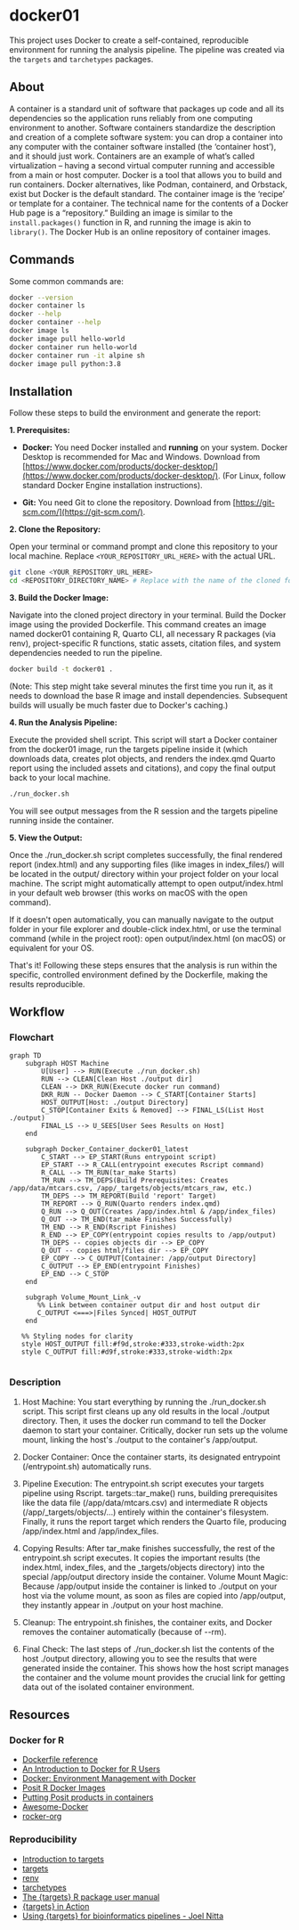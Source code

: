 # docker01

This project uses Docker to create a self-contained, reproducible environment for running the analysis pipeline. The pipeline was created via the `targets` and `tarchetypes` packages.

## About

A container is a standard unit of software that packages up code and all its dependencies so the application runs reliably from one computing environment to another. Software containers standardize the description and creation of a complete software system: you can drop a container into any computer with the container software installed (the ‘container host’), and it should just work. Containers are an example of what’s called virtualization – having a second virtual computer running and accessible from a main or host computer. Docker is a tool that allows you to build and run containers. Docker alternatives, like Podman, containerd, and Orbstack, exist but Docker is the default standard. The container image is the ‘recipe’ or template for a container. The technical name for the contents of a Docker Hub page is a “repository.”  Building an image is similar to the `install.packages()` function in R, and running the image is akin to `library()`.  The Docker Hub is an online repository of container images.


## Commands

Some common commands are:

```bash
docker --version
docker container ls
docker --help
docker container --help
docker image ls
docker image pull hello-world
docker container run hello-world
docker container run -it alpine sh
docker image pull python:3.8
```

## Installation 

Follow these steps to build the environment and generate the report:

**1. Prerequisites:**

-  **Docker:** You need Docker installed and **running** on your system. Docker Desktop is recommended for Mac and Windows. Download from [https://www.docker.com/products/docker-desktop/](https://www.docker.com/products/docker-desktop/). (For Linux, follow standard Docker Engine installation instructions).

-  **Git:** You need Git to clone the repository. Download from [https://git-scm.com/](https://git-scm.com/).

**2. Clone the Repository:**

Open your terminal or command prompt and clone this repository to your local machine. Replace `<YOUR_REPOSITORY_URL_HERE>` with the actual URL.

```bash
git clone <YOUR_REPOSITORY_URL_HERE>
cd <REPOSITORY_DIRECTORY_NAME> # Replace with the name of the cloned folder

```
**3. Build the Docker Image:**

Navigate into the cloned project directory in your terminal. Build the Docker image using the provided Dockerfile. This command creates an image named docker01 containing R, Quarto CLI, all necessary R packages (via renv), project-specific R functions, static assets, citation files, and system dependencies needed to run the pipeline.

```bash
docker build -t docker01 .
``` 

(Note: This step might take several minutes the first time you run it, as it needs to download the base R image and install dependencies. Subsequent builds will usually be much faster due to Docker's caching.)

**4. Run the Analysis Pipeline:**

Execute the provided shell script. This script will start a Docker container from the docker01 image, run the targets pipeline inside it (which downloads data, creates plot objects, and renders the index.qmd Quarto report using the included assets and citations), and copy the final output back to your local machine.

```bash
./run_docker.sh
```

You will see output messages from the R session and the targets pipeline running inside the container.

**5. View the Output:**

Once the ./run_docker.sh script completes successfully, the final rendered report (index.html) and any supporting files (like images in index_files/) will be located in the output/ directory within your project folder on your local machine. The script might automatically attempt to open output/index.html in your default web browser (this works on macOS with the open command).

If it doesn't open automatically, you can manually navigate to the output folder in your file explorer and double-click index.html, or use the terminal command (while in the project root): open output/index.html (on macOS) or equivalent for your OS.

That's it! Following these steps ensures that the analysis is run within the specific, controlled environment defined by the Dockerfile, making the results reproducible.

## Workflow

### Flowchart

```mermaid
graph TD
    subgraph HOST Machine
        U[User] --> RUN(Execute ./run_docker.sh)
        RUN --> CLEAN[Clean Host ./output dir]
        CLEAN --> DKR_RUN(Execute docker run command)
        DKR_RUN -- Docker Daemon --> C_START[Container Starts]
        HOST_OUTPUT[Host: ./output Directory]
        C_STOP[Container Exits & Removed] --> FINAL_LS(List Host ./output)
        FINAL_LS --> U_SEES[User Sees Results on Host]
    end

    subgraph Docker_Container_docker01_latest
        C_START --> EP_START(Runs entrypoint script)
        EP_START --> R_CALL(entrypoint executes Rscript command)
        R_CALL --> TM_RUN(tar_make Starts)
        TM_RUN --> TM_DEPS(Build Prerequisites: Creates /app/data/mtcars.csv, /app/_targets/objects/mtcars_raw, etc.)
        TM_DEPS --> TM_REPORT(Build 'report' Target)
        TM_REPORT --> Q_RUN(Quarto renders index.qmd)
        Q_RUN --> Q_OUT(Creates /app/index.html & /app/index_files)
        Q_OUT --> TM_END(tar_make Finishes Successfully)
        TM_END --> R_END(Rscript Finishes)
        R_END --> EP_COPY(entrypoint copies results to /app/output)
        TM_DEPS -- copies objects dir --> EP_COPY
        Q_OUT -- copies html/files dir --> EP_COPY
        EP_COPY --> C_OUTPUT[Container: /app/output Directory]
        C_OUTPUT --> EP_END(entrypoint Finishes)
        EP_END --> C_STOP
    end

    subgraph Volume_Mount_Link_-v
       %% Link between container output dir and host output dir
       C_OUTPUT <===>|Files Synced| HOST_OUTPUT
    end

   %% Styling nodes for clarity
   style HOST_OUTPUT fill:#f9d,stroke:#333,stroke-width:2px
   style C_OUTPUT fill:#d9f,stroke:#333,stroke-width:2px


```

### Description

1. Host Machine: You start everything by running the ./run_docker.sh script. This script first cleans up any old results in the local ./output directory. Then, it uses the docker run command to tell the Docker daemon to start your container. Critically, docker run sets up the volume mount, linking the host's ./output to the container's /app/output.

2. Docker Container: Once the container starts, its designated entrypoint (/entrypoint.sh) automatically runs.

3. Pipeline Execution: The entrypoint.sh script executes your targets pipeline using Rscript. targets::tar_make() runs, building prerequisites like the data file (/app/data/mtcars.csv) and intermediate R objects (/app/_targets/objects/...) entirely within the container's filesystem. Finally, it runs the report target which renders the Quarto file, producing /app/index.html and /app/index_files.

4. Copying Results: After tar_make finishes successfully, the rest of the entrypoint.sh script executes. It copies the important results (the index.html, index_files, and the _targets/objects directory) into the special /app/output directory inside the container.
Volume Mount Magic: Because /app/output inside the container is linked to ./output on your host via the volume mount, as soon as files are copied into /app/output, they instantly appear in ./output on your host machine.

5. Cleanup: The entrypoint.sh finishes, the container exits, and Docker removes the container automatically (because of --rm).

6. Final Check: The last steps of ./run_docker.sh list the contents of the host ./output directory, allowing you to see the results that were generated inside the container.
This shows how the host script manages the container and the volume mount provides the crucial link for getting data out of the isolated container environment.

## Resources

### Docker for R

-  [Dockerfile reference](https://docs.docker.com/reference/dockerfile/)
-  [An Introduction to Docker for R Users](https://colinfay.me/docker-r-reproducibility/)
-  [Docker: Environment Management with Docker](https://solutions.posit.co/envs-pkgs/environments/docker/)
-  [Posit R Docker Images](https://github.com/rstudio/r-docker)
-  [Putting Posit products in containers](https://solutions.posit.co/architecting/docker/)
-  [Awesome-Docker](https://github.com/veggiemonk/awesome-docker?tab=readme-ov-file#where-to-start)
-  [rocker-org](https://github.com/rocker-org)

### Reproducibility

-  [Introduction to targets](https://multimeric.github.io/targets-workshop/instructor/index.html)
-  [targets](https://docs.ropensci.org/targets/)
-  [renv](https://rstudio.github.io/renv/)
-  [tarchetypes](https://docs.ropensci.org/tarchetypes/)
-  [The {targets} R package user manual](https://books.ropensci.org/targets/)
-  [{targets} in Action](https://ropensci.org/commcalls/jan2023-targets/)
-  [Using {targets} for bioinformatics pipelines - Joel Nitta](https://joelnitta.github.io/comm-call-bioinfo-targets/#1)

